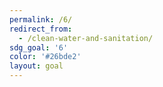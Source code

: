 ```yaml
---
permalink: /6/
redirect_from:
  - /clean-water-and-sanitation/
sdg_goal: '6'
color: '#26bde2'
layout: goal
---
```


